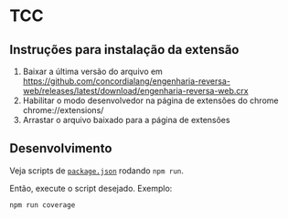 # TCC

## Instruções para instalação da extensão

1. Baixar a última versão do arquivo em https://github.com/concordialang/engenharia-reversa-web/releases/latest/download/engenharia-reversa-web.crx
2. Habilitar o modo desenvolvedor na página de extensões do chrome chrome://extensions/
3. Arrastar o arquivo baixado para a página de extensões

## Desenvolvimento

Veja scripts de [`package.json`](./package.json) rodando `npm run`.

Então, execute o script desejado. Exemplo:
```
npm run coverage
```
